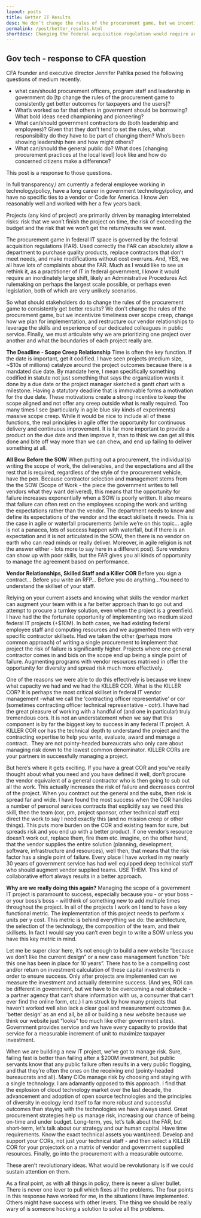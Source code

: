 ```yaml
---
layout: posts
title: Better IT Results
desc: We don’t change the rules of the procurement game, but we incentivize timeliness over scope creep, change how we plan for implementation, and restructure our vendor relationships to leverage the skills and experience of our dedicated colleagues in public service. Finally, we must articulate why we are prioritizing one project over another and what the boundaries of each project really are.
permalink: /post/better_results.html
shortdesc: Changing the federal acquisition regulation would require an inordinately large shift, likely an Administrative Procedures Act rulemaking or perhaps even legislation, both of which are very unlikely scenarios.
---
```


Gov tech - response to CFA question
-------------------------------------------------

CFA founder and executive director Jennifer Pahlka posed the following questions of medium recently.  
* what can/should procurement officers, program staff and leadership in government do [tp change the rules of the procurement game to consistently get better outcomes for taxpayers and the users]?
* What’s worked so far that others in government should be borrowing?  What bold ideas need championing and pioneering?
* What can/should government contractors do (both leadership and employees)?  Given that they don’t tend to set the rules, what responsibility do they have to be part of changing them?  Who’s been showing leadership here and how might others?
* What can/should the general public do?  What does [changing procurement practices at the local level] look like and how do concerned citizens make a difference?

This post is a response to those questions.

In full transparency,I am currently a federal employee working in technology/policy, have a long career in government technology/policy, and have no specific ties to a vendor or Code for America.  I know Jen reasonably well and  worked with her a few years back.

Projects (any kind of project) are primarily driven by managing interrelated risks: risk that we won’t finish the project on time, the risk of exceeding the budget and the risk that we won’t get the return/results we want. 

The procurement game in federal IT space is governed by the federal acquisition regulations  (FAR).  Used correctly the FAR can absolutely allow a department to purchase quality products, replace contractors that don’t meet needs, and make modifications without cost overruns. And, YES, we all have lots of complaints about the FAR.  Much as I would like to see us rethink it, as a practitioner of IT in federal government, I know it would require an inordinately large shift, likely an Administrative Procedures Act rulemaking on perhaps the largest scale possible, or perhaps even legislation, both of which are very unlikely scenarios. 

So what should stakeholders do to change the rules of the procurement game to consistently get better results?   We don’t change the rules of the procurement game, but we incentivize timeliness over scope creep, change how we plan for implementation, and restructure our vendor relationships to leverage the skills and experience of our dedicated colleagues in public service. Finally, we must articulate why we are prioritizing one project over another and what the boundaries of each project really are.

**The Deadline - Scope Creep Relationship**
Time is often the key function.  If the date is important, get it codified. I have seen projects (medium size, ~$10s of millions) catalyze around the project outcomes because there is a mandated due date.  By mandate here, I mean specifically something codified in statute not just something that says the organization wants it done by a due date or the project manager sketched a gantt chart with a milestone.  Having a statutory deadline that is  immovable forms a motivation for the due date. These motivations create a strong incentive to keep the scope aligned and not offer any creep outside what is really required.  Too many times I see (particularly in agile blue sky kinds of experiments) massive scope creep.  While it would be nice to include all of these functions, the real principles in agile offer the opportunity for continuous delivery and continuous improvement.  It is far more important to provide a product on the due date and then improve it, than to think we can get all this done and bite off way more than we can chew, and end up failing to deliver something at all.  

**All Bow Before the SOW**
When putting out a procurement, the individual(s) writing the scope of work, the deliverables, and the expectations and all the rest that is required, regardless of the style of the procurement vehicle, have the pen.   Because contractor selection and management stems from the the SOW (Scope of Work - the piece the government writes to tell vendors what they want delivered), this means that the opportunity for failure increases exponentially when a SOW is poorly written. It also means that failure can often rest on the employees scoping the work and writing the expectations rather than the vendor. The department needs to know and define its expectations of the vendor and the exact skillsets it needs. This is the case in agile or waterfall procurements (while we’re on this topic… agile is not a panacea, lots of success happen with waterfall, but if there is an expectation and it is not articulated in the SOW, then there is no vendor on earth who can read minds or really deliver.  Moreover, in agile religion is not the answer either - lots more to say here in a different post).  Sure vendors can show up with poor skills, but the FAR gives you all kinds of opportunity to manage the agreement based on performance.  

**Vendor Relationships, Skilled Staff and a Killer COR**
Before you sign a contract…
Before you write an RFP…
Before you do anything…You need to understand the skillset of your staff. 

Relying on your current assets and knowing what skills the vendor market can augment your team with is a far better approach than to go out and attempt to procure a turnkey solution, even when the project is a greenfield.  I have had the the fortunate opportunity of implementing two medium sized federal IT projects (+$10M).  In both cases, we had existing federal employee staff and computing resources and we augmented them with very specific contractor skillsets.  Had we taken the other (perhaps more common approach) of writing a single procurement to implement that project the risk of failure is significantly higher.  Projects where one general contractor comes in and bids on the scope end up being a single point of failure.  Augmenting programs with vendor resources matrixed in offer the opportunity for diversity and spread risk much more effectively.

One of the reasons we were able to do this effectively is because we knew what capacity we had and we had the KILLER COR. What is the KILLER COR? It is perhaps the most critical skillset in federal IT vendor management -what we call the ‘contracting officer representative’ or cor (sometimes contracting officer technical representative - cotr).  I have had the great pleasure of working with a handful of (and one in particular) truly tremendous cors.  It is not an understatement when we say that this component is by far the biggest key to success in any federal IT project.   A KILLER COR cor has the technical depth to understand the project and the contracting expertise to help you write, evaluate, award and manage a contract.. They are not pointy-headed bureaucrats who only care about managing risk down to the lowest common denominator. KILLER CORs are your partners in successfully managing a project.    

But here’s where it gets exciting. If you have a great COR and you’ve really thought about what you need and you have defined it well, don’t procure the vendor equivalent of a general contractor who is then going to sub out all the work. This actually increases the risk of failure and decreases control of the project. When you contract out the general and the subs, then risk is spread far and wide.  I have found the most success when the COR handles a number of personal services contracts that explicitly say we need this skill, then the team (cor, pm, project sponsor, other technical staff etc) direct the work to say I need exactly this (and no mission creep or other things).  This puts more burden on the COR and existing team for sure, but spreads risk and you end up with a better product.  if one vendor’s resource doesn’t work out, replace them, fire them etc.  imagine, on the other hand, that the vendor supplies the entire solution (planning, development, software, infrastructure and resources), well then, that means that the risk factor has a single point of failure.  Every place I have worked in my nearly 30 years of government service has had well equipped deep technical staff who should augment vendor supplied teams.  USE THEM.   This kind of collaborative effort always results in a better approach.  

**Why are we really doing this again?**
Managing the scope of a government IT project is paramount to success, especially because you - or your boss - or your boss’s boss - will think of something new to add multiple times throughout the project.  In all of the projects I work on I tend to have a key functional metric.  The implementation of this project needs to perform x units per y cost.  This metric is behind  everything we do:  the architecture, the selection of the technology, the composition of the team, and their skillsets.  In fact I would say you can’t even begin to write a SOW unless you have this key metric in mind.  

Let me be super clear here, it’s not enough to build a new website “because we don’t like the current design” or a new case management function “b/c this one has been in place for 10 years”.   There has to be a compelling cost and/or return on investment calculation of these capital investments in order to ensure success.  Only after projects are implemented can we measure the investment and actually determine success. (And yes, ROI can be different in government, but we have to be overcoming a real obstacle - a partner agency that can’t share information with us, a consumer that can’t ever find the online form, etc.)  I am struck by how many projects that haven’t worked well also lack a clear goal and measurement outcomes (i.e. ‘better design’ as an end all, be all or building a new website because we think our website just “looks” too much like other government sites).  Government provides service and we have every capacity to provide that service for a measurable increment of unit to maximize taxpayer investment.  

When we are building a new IT project, we’ve got to manage risk. Sure, failing fast is better than failing after a $200M investment, but public servants know that any public failure often results in a very public flogging, and that they’re often the ones on the receiving end (pointy-headed bureaucrats and all).  Many CIOs manage risk by choosing and staying with a single technology.  I am adamantly opposed to this approach.  I find that the explosion of cloud technology market over the last decade, the advancement and adoption of open source technologies and the principles of diversity in ecology lend itself to far more robust and successful outcomes than staying with the technologies we have always used.  Great procurement strategies help us manage risk, increasing our chance of being on-time and under budget. Long-term, yes, let’s talk about the FAR, but short-term, let’s talk about our strategy and our human capital. Have time requirements. Know  the exact technical assets you want/need. Develop and support your CORs, not just your technical staff - and then select a KILLER COR for your projectork on a matrix of vendor and government supplied resources. Finally, go into the procurement with a measurable outcome. 

These aren’t revolutionary ideas. What would be revolutionary is if we could sustain attention on them. 

As a final point, as with all things in policy, there is never a silver bullet.  There is never one lever to pull which fixes all the problems.  The four points in this response have worked for me, in the situations I have implemented.  Others might have success with other levers.  The thing we should be really wary of is someone hocking a solution to solve all the problems. 
